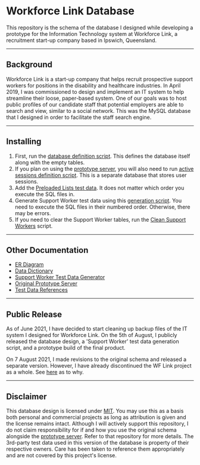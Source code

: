 # Workforce Link Database

This repository is the schema of the database I designed while developing a prototype for the Information Technology system at Workforce Link, a recruitment start-up company based in Ipswich, Queensland.

---

## Background

Workforce Link is a start-up company that helps recruit prospective support workers for positions in the disability and healthcare industries. In April 2019, I was commissioned to design and implement an IT system to help streamline their loose, paper-based system. One of our goals was to host public profiles of our candidate staff that potential employers are able to search and view, similar to a social network. This was the MySQL database that I designed in order to facilitate the staff search engine.

---

## Installing

1. First, run the [database definition script](./schema/db-definition.sql). This defines the database itself along with the empty tables.
2. If you plan on using the [prototype server](https://github.com/tjohnston-softdev/worklink-api-orig), you will also need to run [active sessions definition script](./schema/active-sessions.sql). This is a separate database that stores user sessions.
3. Add the [Preloaded Lists test data](./test-data/p1-preloaded_lists/readme.md). It does not matter which order you execute the SQL files in.
4. Generate Support Worker test data using this [generation script](https://github.com/tjohnston-softdev/worklink-data-gen). You need to execute the SQL files in their numbered order. Otherwise, there may be errors.
5. If you need to clear the Support Worker tables, run the [Clean Support Workers](./schema/clean-support-workers.sql) script.

---

## Other Documentation

* [ER Diagram](./er-diagram/readme.md)
* [Data Dictionary](./info/data-dict.md)
* [Support Worker Test Data Generator](https://github.com/tjohnston-softdev/worklink-data-gen)
* [Original Prototype Server](https://github.com/tjohnston-softdev/worklink-api-orig)
* [Test Data References](./info/references.md)

---

## Public Release

As of June 2021, I have decided to start cleaning up backup files of the IT system I designed for Workforce Link. On the 5th of August, I publicly released the database design, a 'Support Worker' test data generation script, and a prototype build of the final product.

On 7 August 2021, I made revisions to the original schema and released a separate version. However, I have already discontinued the WF Link project as a whole. See [here](https://github.com/tjohnston-softdev/worklink-api-orig#further-development) as to why.

---

## Disclaimer

This database design is licensed under [MIT](https://opensource.org/licenses/MIT). You may use this as a basis both personal and commercial projects as long as attribution is given and the license remains intact. Although I will actively support this repository, I do not claim responsibility for if and how you use the original schema alongside the [prototype server](https://github.com/tjohnston-softdev/worklink-api-orig). Refer to that repository for more details. The 3rd-party test data used in this version of the database is property of their respective owners. Care has been taken to reference them appropriately and are not covered by this project's license.
